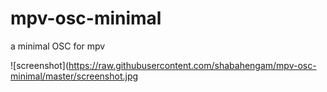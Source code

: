 # mpv-osc-minimal
a minimal OSC for mpv

![screenshot](https://raw.githubusercontent.com/shabahengam/mpv-osc-minimal/master/screenshot.jpg
